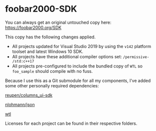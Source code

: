 # foobar2000-SDK

You can always get an original untouched copy here: https://foobar2000.org/SDK

This copy has the following changes applied.

- All projects updated for Visual Studio 2019 by using the `v142` platform toolset and latest Windows 10 SDK.
- All projects have these additional compiler options set: `/permissive- /std:c++17`
- All projects pre-configured to include the bundled copy of `WTL` so `foo_sample` should compile with no fuss.

Because I use this as a Git submodule for all my components, I've added some other personally required dependencies:

[reupen/columns_ui-sdk](https://github.com/reupen/columns_ui-sdk)

[nlohmann/json](https://github.com/nlohmann/json)

[wtl](https://sourceforge.net/projects/wtl/)

Licenses for each project can be found in their respective folders.
